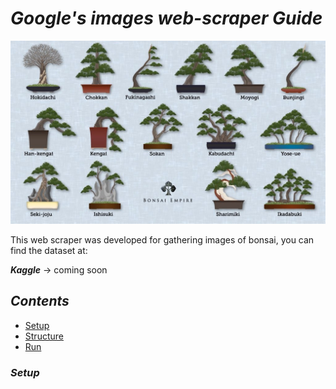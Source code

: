 # ***Google's images web-scraper Guide***

![bonsai_style](data/doc_images/bonsai-styles.jpg)

This web scraper was developed for gathering images of bonsai, you can find the dataset at:

***Kaggle*** -> coming soon

## ***Contents***

- [Setup](#set)
- [Structure](#org)
- [Run](#run)

<a id='set'></a>
### ***Setup***
